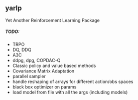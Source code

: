 
## yarlp

Yet Another Reinforcement Learning Package

##### TODO:

* TRPO
* DQ, DDQ
* A3C
* ddpg, dpg, COPDAC-Q
* Classic policy and value based methods
* Covariance Matrix Adaptation
* parallel sampler
* handle reshaping of arrays for different action/obs spaces
* black box optimizer on params
* load model from file with all the args (including models)
